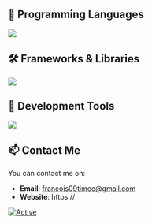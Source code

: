 ## 🚀 Programming Languages
<img src="https://skillicons.dev/icons?i=html,css,go,php&perline=5"/>

## 🛠️ Frameworks & Libraries
<img src="https://skillicons.dev/icons?i=svelte,tailwind&perline=5"/>

## 🧰 Development Tools
<img src="https://skillicons.dev/icons?i=figma,idea,github,git&perline=5"/>

## 📫 Contact Me

You can contact me on:
- **Email**: francois09timeo@gmail.com
- **Website**: https://

[![Active](https://github-readme-stats.vercel.app/api?username=JustTimmm&show_icons=true&theme=dark&count_private=true&hide=prs,issues)](https://www.github.com/JustTimmm)
